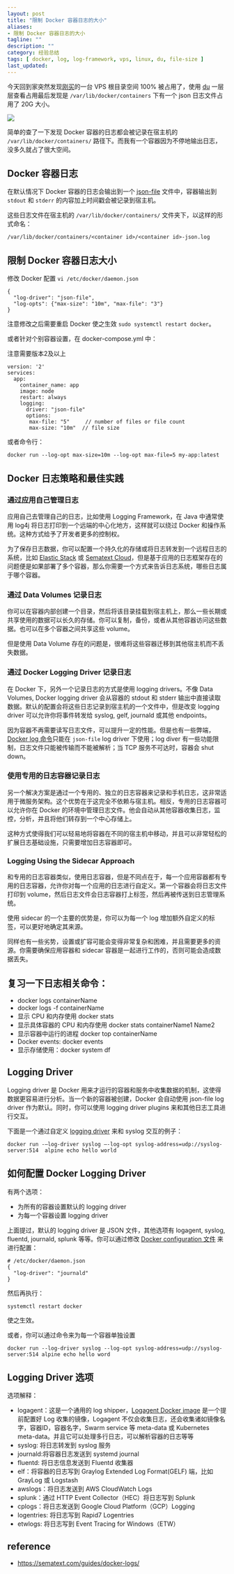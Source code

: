 ```yaml
---
layout: post
title: "限制 Docker 容器日志的大小"
aliases: 
- 限制 Docker 容器日志的大小
tagline: ""
description: ""
category: 经验总结
tags: [ docker, log, log-framework, vps, linux, du, file-size ]
last_updated:
---
```


今天回到家突然发现[刚买](/post/2021/08/a400-vps-test-and-usage.html)的一台 VPS 根目录空间 100% 被占用了，使用 [du](/post/2018/03/du-find-out-which-fold-take-space.html) 一层层查看占用最后发现是 `/var/lib/docker/containers` 下有一个 json 日志文件占用了 20G 大小。

![](/assets/linux-vps-disk-space-usage-20210820180339.png)

简单的查了一下发现 Docker 容器的日志都会被记录在宿主机的 `/var/lib/docker/containers/` 路径下。而我有一个容器因为不停地输出日志，没多久就占了很大空间。

## Docker 容器日志
在默认情况下 Docker 容器的日志会输出到一个 [json-file](https://docs.docker.com/config/containers/logging/json-file/) 文件中，容器输出到 `stdout` 和 `stderr` 的内容加上时间戳会被记录到宿主机。

这些日志文件在宿主机的 `/var/lib/docker/containers/` 文件夹下，以这样的形式命名：

    /var/lib/docker/containers/<container id>/<container id>-json.log

## 限制 Docker 容器日志大小
修改 Docker 配置 `vi /etc/docker/daemon.json`

```
{
  "log-driver": "json-file",
  "log-opts": {"max-size": "10m", "max-file": "3"}
}
```

注意修改之后需要重启 Docker 使之生效 `sudo systemctl restart docker`。

或者针对个别容器设置，在 docker-compose.yml 中：

注意需要版本2及以上

```
version: '2'
services:
  app:
    container_name: app
    image: node
    restart: always
    logging:
      driver: "json-file"
      options:
       max-file: "5"     // number of files or file count
       max-size: "10m"  // file size
```

或者命令行：

    docker run --log-opt max-size=10m --log-opt max-file=5 my-app:latest

## Docker 日志策略和最佳实践

### 通过应用自己管理日志
应用自己去管理自己的日志，比如使用 Logging Framework，在 Java 中通常使用 log4j 将日志打印到一个远端的中心化地方，这样就可以绕过 Docker 和操作系统。这种方式给予了开发者更多的控制权。

为了保存日志数据，你可以配置一个持久化的存储或将日志转发到一个远程日志的系统，比如 [Elastic Stack](https://sematext.com/guides/elk-stack/) 或 [Sematext Cloud](https://sematext.com/cloud/)，但是基于应用的日志框架存在的问题便是如果部署了多个容器，那么你需要一个方式来告诉日志系统，哪些日志属于哪个容器。

### 通过 Data Volumes 记录日志
你可以在容器内部创建一个目录，然后将该目录挂载到宿主机上，那么一些长期或共享使用的数据可以长久的存储。你可以复制，备份，或者从其他容器访问这些数据。也可以在多个容器之间共享这些 volume。

但是使用 Data Volume 存在的问题是，很难将这些容器迁移到其他宿主机而不丢失数据。


### 通过 Docker Logging Driver 记录日志
在 Docker 下，另外一个记录日志的方式是使用 logging drivers。不像 Data Volumes, Docker logging driver 会从容器的 stdout 和 stderr 输出中直接读取数据。默认的配置会将这些日志记录到宿主机的一个文件中，但是改变 logging driver 可以允许你将事件转发给 syslog, gelf, journald 或其他 endpoints。

因为容器不再需要读写日志文件，可以提升一定的性能。但是也有一些弊端，[Docker log 命令](/post/2018/03/docker-logs.html)只能在 `json-file` log driver 下使用；log diver 有一些功能限制，日志文件只能被传输而不能被解析；当 TCP 服务不可达时，容器会 shut down。

### 使用专用的日志容器记录日志

另一个解决方案是通过一个专用的、独立的日志容器来记录和手机日志，这非常适用于微服务架构。这个优势在于这完全不依赖与宿主机。相反，专用的日志容器可以允许你在 Docker 的环境中管理日志文件。他会自动从其他容器收集日志，监控，分析，并且将他们转存到一个中心存储上。

这种方式使得我们可以轻易地将容器在不同的宿主机中移动，并且可以非常轻松的扩展日志基础设施，只需要增加日志容器即可。

### Logging Using the Sidecar Approach
和专用的日志容器类似，使用日志容器，但是不同点在于，每一个应用容器都有专用的日志容器，允许你对每一个应用的日志进行自定义。第一个容器会将日志文件打印到 volume，然后日志文件会日志容器打上标签，然后再被传送到日志管理系统。

使用 sidecar 的一个主要的优势是，你可以为每一个 log 增加额外自定义的标签，可以更好地确定其来源。

同样也有一些劣势，设置或扩容可能会变得非常复杂和困难，并且需要更多的资源。你需要确保应用容器和 sidecar 容器是一起进行工作的，否则可能会造成数据丢失。

## 复习一下日志相关命令：

- docker logs containerName
- docker logs -f containerName
- 显示 CPU 和内存使用 docker stats
- 显示具体容器的 CPU 和内存使用 docker stats containerName1 Name2
- 显示容器中运行的进程 docker top containerName
- Docker events: docker events
- 显示存储使用：docker system df

## Logging Driver
Logging driver 是 Docker 用来才运行的容器和服务中收集数据的机制，这使得数据更容易进行分析。当一个新的容器被创建，Docker 会自动使用 json-file log driver 作为默认。同时，你可以使用 logging driver plugins 来和其他日志工具进行交互。

下面是一个通过自定义 [logging driver](https://docs.docker.com/engine/admin/logging/overview/) 来和 syslog 交互的例子：

    docker run -–log-driver syslog –-log-opt syslog-address=udp://syslog-server:514  alpine echo hello world

## 如何配置 Docker Logging Driver
有两个选项：

- 为所有的容器设置默认的 logging driver
- 为每一个容器设置 logging driver

上面提过，默认的 logging driver 是 JSON 文件，其他选项有 logagent, syslog, fluentd, journald, splunk 等等。你可以通过修改 [Docker configuration 文件](https://docs.docker.com/v17.09/engine/admin/logging/overview/) 来进行配置：

```
# /etc/docker/daemon.json
{
  "log-driver": "journald"
}
```

然后再执行：

    systemctl restart docker
    
使之生效。

或者，你可以通过命令来为每一个容器单独设置

    docker run --log-driver syslog --log-opt syslog-address=udp://syslog-server:514 alpine echo hello word

## Logging Driver 选项

选项解释：

- logagent：这是一个通用的 log shipper，[Logagent Docker image](https://hub.docker.com/r/sematext/logagent/) 是一个提前配置好 Log 收集的镜像，Logagent 不仅会收集日志，还会收集诸如镜像名字，容器ID，容器名字，Swarm service 等 meta-data 或 Kubernetes meta-data。并且它可以处理多行日志，可以解析容器的日志等等
- syslog: 将日志转发到 syslog 服务
- journald:将容器日志发送到 systemd journal
- fluentd: 将日志信息发送到 Fluentd 收集器
- elf：将容器的日志写到 Graylog Extended Log Format(GELF) 端，比如 GrayLog 或 Logstash
- awslogs：将日志发送到 AWS CloudWatch Logs
- splunk：通过 HTTP Event Collector（HEC）将日志写到 Splunk
- cplogs：将日志发送到 Google Cloud Platform（GCP）Logging
- logentries: 将日志写到 Rapid7 Logentries
- etwlogs: 将日志写到 Event Tracing for Windows（ETW）


## reference

- <https://sematext.com/guides/docker-logs/>

